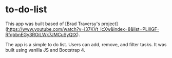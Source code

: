 # to-do-list
This app was built based of [Brad Traversy's project] (https://www.youtube.com/watch?v=i37KVt_IcXw&index=8&list=PLillGF-RfqbbnEGy3ROiLWk7JMCuSyQtX).

The app is a simple to do list. Users can add, remove, and filter tasks. It was built using vanilla JS and Bootstrap 4.
